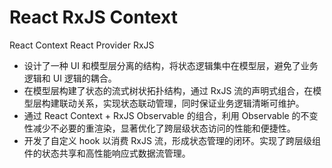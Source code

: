 # React RxJS Context

React Context
React Provider
RxJS

- 设计了一种 UI 和模型层分离的结构，将状态逻辑集中在模型层，避免了业务逻辑和 UI 逻辑的耦合。
- 在模型层构建了状态的流式树状拓扑结构，通过 RxJS 流的声明式组合，在模型层构建联动关系，实现状态联动管理，同时保证业务逻辑清晰可维护。
- 通过 React Context + RxJS Observable 的组合，利用 Observable 的不变性减少不必要的重渲染，显著优化了跨层级状态访问的性能和便捷性。
- 开发了自定义 hook 以消费 RxJS 流，形成状态管理的闭环。实现了跨层级组件的状态共享和高性能响应式数据流管理。
